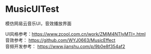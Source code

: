 # MusicUITest
模仿网易云音乐UI，音效播放界面

UI风格参考：https://www.zcool.com.cn/work/ZMjM4NTIyMTI=.html  
音效参考： https://github.com/WYJ0663/MusicEffect  
音频开发参考： https://www.jianshu.com/p/9b0e8f354af2  
